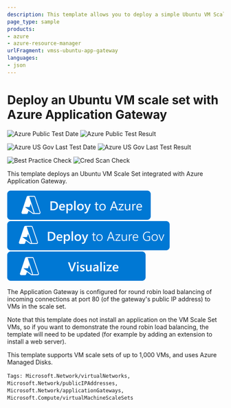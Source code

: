 ```yaml
---
description: This template allows you to deploy a simple Ubuntu VM Scale Set integrated with Azure Application Gateway, and supports up to 1000 VMs
page_type: sample
products:
- azure
- azure-resource-manager
urlFragment: vmss-ubuntu-app-gateway
languages:
- json
---
```

# Deploy an Ubuntu VM scale set with Azure Application Gateway

![Azure Public Test Date](https://azurequickstartsservice.blob.core.windows.net/badges/quickstarts/microsoft.compute/vmss-ubuntu-app-gateway/PublicLastTestDate.svg)
![Azure Public Test Result](https://azurequickstartsservice.blob.core.windows.net/badges/quickstarts/microsoft.compute/vmss-ubuntu-app-gateway/PublicDeployment.svg)

![Azure US Gov Last Test Date](https://azurequickstartsservice.blob.core.windows.net/badges/quickstarts/microsoft.compute/vmss-ubuntu-app-gateway/FairfaxLastTestDate.svg)
![Azure US Gov Last Test Result](https://azurequickstartsservice.blob.core.windows.net/badges/quickstarts/microsoft.compute/vmss-ubuntu-app-gateway/FairfaxDeployment.svg)

![Best Practice Check](https://azurequickstartsservice.blob.core.windows.net/badges/quickstarts/microsoft.compute/vmss-ubuntu-app-gateway/BestPracticeResult.svg)
![Cred Scan Check](https://azurequickstartsservice.blob.core.windows.net/badges/quickstarts/microsoft.compute/vmss-ubuntu-app-gateway/CredScanResult.svg)

This template deploys an Ubuntu VM Scale Set integrated with Azure Application Gateway.

[![Deploy To Azure](https://raw.githubusercontent.com/Azure/azure-quickstart-templates/master/1-CONTRIBUTION-GUIDE/images/deploytoazure.svg?sanitize=true)](https://portal.azure.com/#create/Microsoft.Template/uri/https%3A%2F%2Fraw.githubusercontent.com%2FAzure%2Fazure-quickstart-templates%2Fmaster%2Fquickstarts%2Fmicrosoft.compute%2Fvmss-ubuntu-app-gateway%2Fazuredeploy.json)
[![Deploy To Azure US Gov](https://raw.githubusercontent.com/Azure/azure-quickstart-templates/master/1-CONTRIBUTION-GUIDE/images/deploytoazuregov.svg?sanitize=true)](https://portal.azure.us/#create/Microsoft.Template/uri/https%3A%2F%2Fraw.githubusercontent.com%2FAzure%2Fazure-quickstart-templates%2Fmaster%2Fquickstarts%2Fmicrosoft.compute%2Fvmss-ubuntu-app-gateway%2Fazuredeploy.json)
[![Visualize](https://raw.githubusercontent.com/Azure/azure-quickstart-templates/master/1-CONTRIBUTION-GUIDE/images/visualizebutton.svg?sanitize=true)](http://armviz.io/#/?load=https%3A%2F%2Fraw.githubusercontent.com%2FAzure%2Fazure-quickstart-templates%2Fmaster%2Fquickstarts%2Fmicrosoft.compute%2Fvmss-ubuntu-app-gateway%2Fazuredeploy.json)

The Application Gateway is configured for round robin load balancing of incoming connections at port 80 (of the gateway's public IP address) to VMs in the scale set.

Note that this template does not install an application on the VM Scale Set VMs, so if you want to demonstrate the round robin load balancing, the template will need to be updated (for example by adding an extension to install a web server).

This template supports VM scale sets of up to 1,000 VMs, and uses Azure Managed Disks.

`Tags: Microsoft.Network/virtualNetworks, Microsoft.Network/publicIPAddresses, Microsoft.Network/applicationGateways, Microsoft.Compute/virtualMachineScaleSets`
